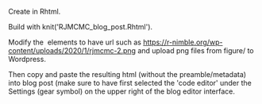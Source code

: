 Create in Rhtml.

Build with knit('RJMCMC_blog_post.Rhtml').

Modify the <img> elements to have url such as
https://r-nimble.org/wp-content/uploads/2020/1/rjmcmc-2.png
and upload png files from figure/ to Wordpress.

Then copy and paste the resulting html (without the preamble/metadata)
into blog post (make sure to have first selected the 'code editor' under the Settings (gear symbol) on the upper right of the blog editor interface.
